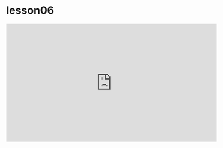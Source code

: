 # lesson06

<iframe width="560" height="315" src="https://www.youtube.com/embed/qnUWgfg7-fQ " title="YouTube video player" frameborder="0" allow="accelerometer; autoplay; clipboard-write; encrypted-media; gyroscope; picture-in-picture; web-share" referrerpolicy="strict-origin-when-cross-origin" allowfullscreen></iframe>
